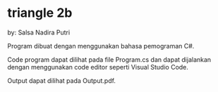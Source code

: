 # triangle 2b
by: Salsa Nadira Putri

Program dibuat dengan menggunakan bahasa pemograman C#.

Code program dapat dilihat pada file Program.cs dan dapat dijalankan dengan menggunakan code editor seperti Visual Studio Code.

Output dapat dilihat pada Output.pdf.
